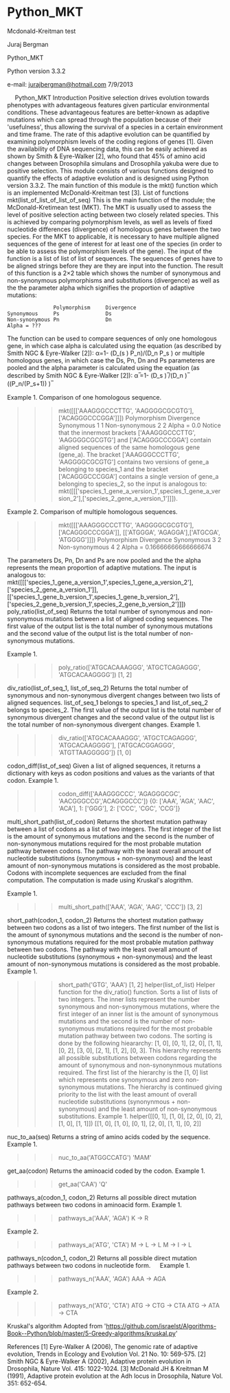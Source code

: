 Python_MKT
==========

Mcdonald-Kreitman test

Juraj Bergman

Python_MKT

Python version 3.3.2



e-mail: jurajbergman@hotmail.com
7/9/2013


 
Python_MKT
Introduction
Positive selection drives evolution towards phenotypes with advantageous features given particular environmental conditions. These advantageous features are better-known as adaptive mutations which can spread through the population because of their 'usefulness', thus allowing the survival of a species in a certain environment and time frame. The rate of this adaptive evolution can be quantified by examining polymorphism levels of the coding regions of genes [1]. Given the availability of DNA sequencing data, this can be easily achieved as shown by Smith & Eyre-Walker [2], who found that 45% of amino acid changes between Drosophila simulans and Drosophila yakuba  were due to positive selection.
This module consists of various functions designed to quantify the effects of adaptive evolution and is designed using Python version 3.3.2. The main function of this module is the mkt() function which is an implemented McDonald-Kreitman test [3].
List of functions
mkt(list_of_list_of_list_of_seq)
This is the main function of the module; the McDonald-Kretimean test (MKT). The MKT is usually used to assess the level of positive selection acting between two closely related species. This is achieved by comparing polymorphism levels, as well as levels of fixed nucleotide differences (divergence) of homologous genes between the two species. For the MKT to applicable, it is necessary to have multiple aligned sequences of the gene of interest for at least one of the species (in order to be able to assess the polymorphism levels of the gene). The input of the function is a list of list of list of sequences. The sequences of genes have to be aligned strings before they are they are input into the function. The result of this function is a 2×2 table which shows the number of synonymous and non-synonymous polymorphisms and substitutions (divergence) as well as the the parameter alpha which signifies the proportion of adaptive mutations:

                   Polymorphism     Divergence
    Synonymous     Ps               Ds
    Non-synonymous Pn               Dn
    Alpha = ???
The function can be used to compare sequences of only one homologous gene, in which case alpha is calculated using the equation (as described by Smith NGC & Eyre-Walker [2]): 
α=1-  (D_(s ) P_n)/(D_n P_s )
or multiple homologous genes, in which case the Ds, Pn, Dn and Ps parameteres are pooled and the alpha parameter is calculated using the equation (as described by Smith NGC & Eyre-Walker [2]):
α ̅=1-  (D_s ) ̅/(D_n ) ̅  ((P_n/(P_s+1)) ) ̅

Example 1. Comparison of one homologous sequence.

>>> mkt([[['AAAGGGCCCTTG', 'AAGGGGCGCGTG'],['ACAGGGCCCGGA']]])
               Polymorphism     Divergence
Synonymous     1                1
Non-synonymous 2                2
Alpha = 0.0
Notice that the innermost brackets ['AAAGGGCCCTTG', 'AAGGGGCGCGTG'] and ['ACAGGGCCCGGA'] contain aligned sequences of the same homologous gene (gene_a). The bracket ['AAAGGGCCCTTG', 'AAGGGGCGCGTG'] contains two versions of gene_a belonging to species_1 and the bracket ['ACAGGGCCCGGA'] contains a single version of gene_a belonging to species_2, so the input is analogous to:
mkt([[['species_1_gene_a_version_1',species_1_gene_a_version_2'],['species_2_gene_a_version_1']]]).

Example 2. Comparison of multiple homologous sequences.

>>> mkt([[['AAAGGGCCCTTG', 'AAGGGGCGCGTG'],['ACAGGGCCCGGA']],
     [['ATGGGA', 'AGAGGA'],['ATGCGA', 'ATGGGG']]])
               Polymorphism     Divergence
Synonymous     3                2
Non-synonymous 4                2
Alpha = 0.16666666666666674

The parameters Ds, Pn, Dn and Ps are now pooled and the the alpha represents the mean proportion of adaptive mutations. The input is analogous to:
mkt([[['species_1_gene_a_version_1',species_1_gene_a_version_2'],['species_2_gene_a_version_1']],[['species_1_gene_b_version_1',species_1_gene_b_version_2'],['species_2_gene_b_version_1',species_2_gene_b_version_2']]])
poly_ratio(list_of_seq)
Returns the total number of synonymous and non-synonymous mutations between a list of aligned coding sequences. The first value of the output list is the total number of synonymous mutations and the second value of the output list is the total number of non-synonymous mutations.

Example 1. 

>>> poly_ratio(['ATGCACAAAGGG', 'ATGCTCAGAGGG', 'ATGCACAAGGGG'])
[1, 2]

div_ratio(list_of_seq_1, list_of_seq_2) 
Returns the total number of synonymous and non-synonymous divergent changes between two lists of aligned sequences. list_of_seq_1 belongs to species_1 and list_of_seq_2 belongs to species_2. The first value of the output list is the total number of synonymous divergent changes and the second value of the output list is the total number of non-synonymous divergent changes.
Example 1.
>>> div_ratio(['ATGCACAAAGGG', 'ATGCTCAGAGGG', 'ATGCACAAGGGG'], 
     ['ATGCACGGAGGG', 'ATGTTAAGGGGG'])
[1, 0]

codon_diff(list_of_seq)
Given a list of aligned sequences, it returns a dictionary with keys as codon positions and values as the variants of that codon.
Example 1.
>>> codon_diff(['AAAGGGCCC', 'AGAGGGCGC', 'AACGGGCCG','ACAGGGCCC']) {0: ['AAA', 'AGA', 'AAC', 'ACA'], 1: ['GGG'], 2: ['CCC', 'CGC', 'CCG']}

multi_short_path(list_of_codon)
Returns the shortest mutation pathway between a list of codons as a list of two integers. The first integer of the list is the amount of synonymous mutations and the second is the number of non-synonymous mutations required for the most probable mutation pathway between codons. The pathway with the least overall amount of nucleotide substitutions (synonymous + non-synonymous) and the least amount of non-synonymous mutations is considered as the most probable. Codons with incomplete sequences are excluded from the final computation. The computation is made using Kruskal's alogrithm.

Example 1.
>>> multi_short_path(['AAA', 'AGA', 'AAG', 'CCC'])
[3, 2] 

short_path(codon_1, codon_2)
Returns the shortest mutation pathway between two codons as a list of two integers. The first number of the list is the amount of synonymous mutations and the second is the number of non-synonymous mutations required for the most probable mutation pathway between two codons. The pathway with the least overall amount of nucleotide substitutions (synonymous + non-synonymous) and the least amount of non-synonymous mutations is considered as the most probable.
Example 1.
>>> short_path('GTG', 'AAA')
[1, 2]
helper(list_of_list) 
Helper function for the div_ratio() function. Sorts a list of lists of two integers. The inner lists represent the number synonymous and non-synonymous mutations, where the first integer of an inner list is the amount of synonymous mutations and the second is the number of non-synonymous mutations required for the most probable mutation pathway between two codons. The sorting is done by the following hieararchy: [1, 0], [0, 1], [2, 0], [1, 1], [0, 2], [3, 0], [2, 1], [1, 2], [0, 3]. This hierarchy represents all possible substitutions between codons regarding the amount of synonymous and non-synonynmous mutations required. The first list of the hierarchy is the [1, 0] list which represents one synonymous and zero non-synonymous mutations. The hierarchy is continued giving priority to the list with the least amount of overall nucleotide substitutions (synonynmous + non-synonymous) and the least amount of non-synonymous substitutions.
Example 1.
>>> helper([[0, 1], [1, 0], [2, 0], [0, 2], [1, 0], [1, 1]])
[[1, 0], [1, 0], [0, 1], [2, 0], [1, 1], [0, 2]]

nuc_to_aa(seq)
Returns a string of amino acids coded by the sequence.
Example 1.
>>> nuc_to_aa('ATGGCCATG')
'MAM'

get_aa(codon)
Returns the aminoacid coded by the codon.
Example 1.
>>> get_aa('CAA')
'Q'

pathways_a(codon_1, codon_2)
Returns all possible direct mutation pathways between two codons in aminoacid form.
Example 1.
>>> pathways_a('AAA', 'AGA')
K -> R

Example 2.
>>> pathways_a('ATG', 'CTA')
M -> L -> L
M -> I -> L

pathways_n(codon_1, codon_2)
Returns all possible direct mutation pathways between two codons in nucleotide form.
 
Example 1.
>>> pathways_n('AAA', 'AGA')
AAA -> AGA

Example 2.
>>> pathways_n('ATG', 'CTA')
ATG -> CTG -> CTA
ATG -> ATA -> CTA

Kruskal's algorithm
Adopted from 'https://github.com/israelst/Algorithms-Book--Python/blob/master/5-Greedy-algorithms/kruskal.py'
 


References
[1] Eyre-Walker A (2006), The genomic rate of adaptive evolution, Trends in Ecology and Evolution Vol. 21 No. 10: 569-575.
[2] Smith NGC & Eyre-Walker A (2002), Adaptive protein evolution in Drosophila, Nature  Vol. 415: 1022-1024.
[3] McDonald JH & Kreitman M (1991), Adaptive protein evolution at the Adh locus in Drosophila, Nature Vol. 351: 652-654.

